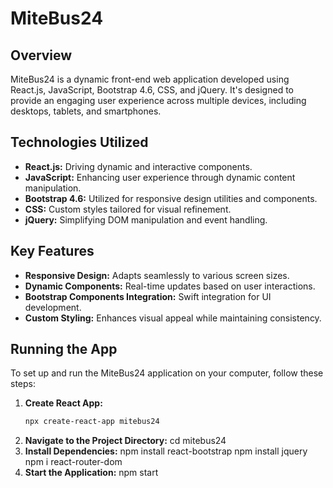 # MiteBus24

## Overview
MiteBus24 is a dynamic front-end web application developed using React.js, JavaScript, Bootstrap 4.6, CSS, and jQuery. It's designed to provide an engaging user experience across multiple devices, including desktops, tablets, and smartphones.

## Technologies Utilized
- **React.js:** Driving dynamic and interactive components.
- **JavaScript:** Enhancing user experience through dynamic content manipulation.
- **Bootstrap 4.6:** Utilized for responsive design utilities and components.
- **CSS:** Custom styles tailored for visual refinement.
- **jQuery:** Simplifying DOM manipulation and event handling.

## Key Features
- **Responsive Design:** Adapts seamlessly to various screen sizes.
- **Dynamic Components:** Real-time updates based on user interactions.
- **Bootstrap Components Integration:** Swift integration for UI development.
- **Custom Styling:** Enhances visual appeal while maintaining consistency.

## Running the App
To set up and run the MiteBus24 application on your computer, follow these steps:

1. **Create React App:**
   ```bash
   npx create-react-app mitebus24
2. **Navigate to the Project Directory:**
    cd mitebus24
3. **Install Dependencies:**
  npm install react-bootstrap
  npm install jquery
  npm i react-router-dom
5. **Start the Application:**
  npm start
